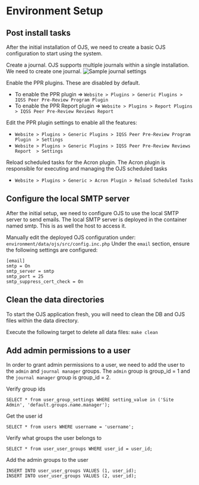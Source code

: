 # Environment Setup

## Post install tasks
After the initial installation of OJS, we need to create a basic OJS configuration to start using the system.

Create a journal. OJS supports multiple journals within a single installation. We need to create one journal.
![Sample journal settings](/img/ojs-create-journal.png)

Enable the PPR plugins. These are disabled by default.
 - To enable the PPR plugin => ``Website > Plugins > Generic Plugins > IQSS Peer Pre-Review Program Plugin``
 - To enable the PPR Report plugin => ``Website > Plugins > Report Plugins > IQSS Peer Pre-Review Reviews Report``

Edit the PPR plugin settings to enable all the features:
 - ``Website > Plugins > Generic Plugins > IQSS Peer Pre-Review Program Plugin  > Settings``
 - ``Website > Plugins > Generic Plugins > IQSS Peer Pre-Review Reviews Report  > Settings``

Reload scheduled tasks for the Acron plugin. The Acron plugin is responsible for executing and managing the OJS scheduled tasks
 - ``Website > Plugins > Generic > Acron Plugin > Reload Scheduled Tasks``


## Configure the local SMTP server
After the initial setup, we need to configure OJS to use the local SMTP server to send emails.
The local SMTP server is deployed in the container named smtp. This is as well the host to access it.

Manually edit the deployed OJS configuration under: ``environment/data/ojs/src/config.inc.php``
Under the ``email`` section, ensure the following settings are configured:
```
[email]
smtp = On
smtp_server = smtp
smtp_port = 25
smtp_suppress_cert_check = On
```

## Clean the data directories
To start the OJS application fresh, you will need to clean the DB and OJS files within the data directory.

Execute the following target to delete all data files:
``make clean``

## Add admin permissions to a user
In order to grant admin permissions to a user, we need to add the user to the ``admin`` and  ``journal manager`` groups.
The ``admin`` group is group_id = 1 and the ``journal manager`` group is group_id = 2.

Verify group ids
```
SELECT * from user_group_settings WHERE setting_value in ('Site Admin', 'default.groups.name.manager');
```

Get the user id
```
SELECT * from users WHERE username = 'username';
```

Verify what groups the user belongs to
```
SELECT * from user_user_groups WHERE user_id = user_id;
```

Add the admin groups to the user
```
INSERT INTO user_user_groups VALUES (1, user_id);
INSERT INTO user_user_groups VALUES (2, user_id);